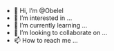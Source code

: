 - 👋 Hi, I’m @Obelel
- 👀 I’m interested in ...
- 🌱 I’m currently learning ...
- 💞️ I’m looking to collaborate on ...
- 📫 How to reach me ...

<!---
Obelel/Obelel is a ✨ special ✨ repository because its `README.md` (this file) appears on your GitHub profile.
You can click the Preview link to take a look at your changes.
--->
